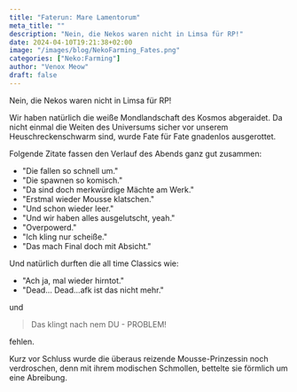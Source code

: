 ```yaml
---
title: "Faterun: Mare Lamentorum"
meta_title: ""
description: "Nein, die Nekos waren nicht in Limsa für RP!"
date: 2024-04-10T19:21:38+02:00
image: "/images/blog/NekoFarming_Fates.png"
categories: ["Neko:Farming"]
author: "Venox Meow"
draft: false
---
```


Nein, die Nekos waren nicht in Limsa für RP!

Wir haben natürlich die weiße Mondlandschaft des Kosmos abgeraidet. Da nicht einmal die Weiten des Universums sicher vor unserem Heuschreckenschwarm sind, wurde Fate für Fate gnadenlos ausgerottet. 

Folgende Zitate fassen den Verlauf des Abends ganz gut zusammen:

* "Die fallen so schnell um." 
* "Die spawnen so komisch." 
* "Da sind doch merkwürdige Mächte am Werk." 
* "Erstmal wieder Mousse klatschen." 
* "Und schon wieder leer." 
* "Und wir haben alles ausgelutscht, yeah." 
* "Overpowerd." 
* "Ich kling nur scheiße." 
* "Das mach Final doch mit Absicht."

Und natürlich durften die all time Classics wie:

* "Ach ja, mal wieder hirntot." 
* "Dead... Dead...afk ist das nicht mehr." 

und

> Das klingt nach nem DU - PROBLEM!

fehlen.

Kurz vor Schluss wurde die überaus reizende Mousse-Prinzessin noch verdroschen, denn mit ihrem modischen Schmollen, bettelte sie förmlich um eine Abreibung.